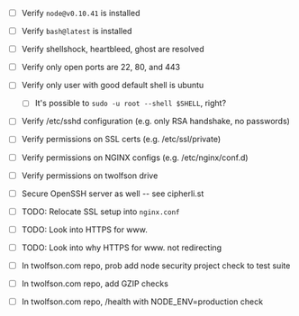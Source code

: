- [ ] Verify `node@v0.10.41` is installed
- [ ] Verify `bash@latest` is installed
- [ ] Verify shellshock, heartbleed, ghost are resolved
- [ ] Verify only open ports are 22, 80, and 443
- [ ] Verify only user with good default shell is ubuntu
    - [ ] It's possible to `sudo -u root --shell $SHELL`, right?
- [ ] Verify /etc/sshd configuration (e.g. only RSA handshake, no passwords)
- [ ] Verify permissions on SSL certs (e.g. /etc/ssl/private)
- [ ] Verify permissions on NGINX configs (e.g. /etc/nginx/conf.d)
- [ ] Verify permissions on twolfson drive
- [ ] Secure OpenSSH server as well -- see cipherli.st
- [ ] TODO: Relocate SSL setup into `nginx.conf`
- [ ] TODO: Look into HTTPS for www.
- [ ] TODO: Look into why HTTPS for www. not redirecting

- [ ] In twolfson.com repo, prob add node security project check to test suite
- [ ] In twolfson.com repo, add GZIP checks
- [ ] In twolfson.com repo, /health with NODE_ENV=production check
